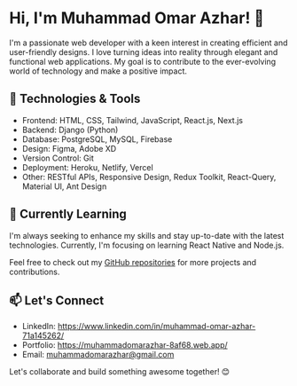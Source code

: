 # Hi, I'm Muhammad Omar Azhar! 👋

I'm a passionate web developer with a keen interest in creating efficient and user-friendly designs. I love turning ideas into reality through elegant and functional web applications. My goal is to contribute to the ever-evolving world of technology and make a positive impact.

## 🔧 Technologies & Tools

- Frontend: HTML, CSS, Tailwind, JavaScript, React.js, Next.js
- Backend: Django (Python)
- Database: PostgreSQL, MySQL, Firebase
- Design: Figma, Adobe XD
- Version Control: Git
- Deployment: Heroku, Netlify, Vercel
- Other: RESTful APIs, Responsive Design, Redux Toolkit, React-Query, Material UI, Ant Design

## 🌱 Currently Learning

I'm always seeking to enhance my skills and stay up-to-date with the latest technologies. Currently, I'm focusing on learning React Native and Node.js.

<!---## 🚀 Projects

Here are a few projects that I'm proud of:

1. [Project 1 Name](link to the project)
   - Brief description of the project.

2. [Project 2 Name](link to the project)
   - Brief description of the project.

3. [Project 3 Name](link to the project)
   - Brief description of the project.--->

Feel free to check out my [GitHub repositories](https://github.com/MuhammadOmarAzhar) for more projects and contributions.

## 📫 Let's Connect

- LinkedIn: https://www.linkedin.com/in/muhammad-omar-azhar-71a145262/
- Portfolio: https://muhammadomarazhar-8af68.web.app/
- Email: muhammadomarazhar@gmail.com

Let's collaborate and build something awesome together! 😊


<!---
MuhammadOmarAzhar/MuhammadOmarAzhar is a ✨ special ✨ repository because its `README.md` (this file) appears on your GitHub profile.
You can click the Preview link to take a look at your changes.
--->
